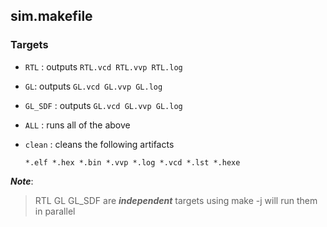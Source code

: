 ## sim.makefile

### Targets

- `RTL` : outputs `RTL.vcd RTL.vvp RTL.log`
- `GL`: outputs `GL.vcd GL.vvp GL.log`
- `GL_SDF` : outputs `GL.vcd GL.vvp GL.log`
- `ALL` : runs all of the above
- `clean` : cleans the following artifacts

    ```
	*.elf *.hex *.bin *.vvp *.log *.vcd *.lst *.hexe
    ```
***Note***:
> RTL GL GL_SDF are ***independent*** targets using make -j<number of parrallel jobs> will run them in parallel